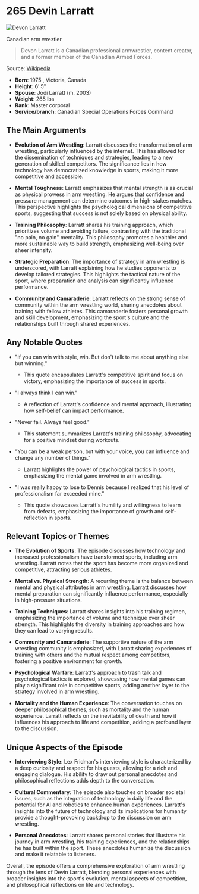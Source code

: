# 265 Devin Larratt


![Devon Larratt](https://encrypted-tbn0.gstatic.com/images?q=tbn:ANd9GcQFkB01qtFSv9-bC1zRcw_51deL9mUGb6aKuFvtqWs&s=0)

Canadian arm wrestler

> Devon Larratt is a Canadian professional armwrestler, content creator, and a former member of the Canadian Armed Forces.

Source: [Wikipedia](https://en.wikipedia.org/wiki/Devon_Larratt)

- **Born**: 1975 , Victoria, Canada
- **Height**: 6′ 5″
- **Spouse**: Jodi Larratt (m. 2003)
- **Weight**: 265 lbs
- **Rank**: Master corporal
- **Service/branch**: Canadian Special Operations Forces Command


## The Main Arguments

- **Evolution of Arm Wrestling**: Larratt discusses the transformation of arm wrestling, particularly influenced by the internet. This has allowed for the dissemination of techniques and strategies, leading to a new generation of skilled competitors. The significance lies in how technology has democratized knowledge in sports, making it more competitive and accessible.

- **Mental Toughness**: Larratt emphasizes that mental strength is as crucial as physical prowess in arm wrestling. He argues that confidence and pressure management can determine outcomes in high-stakes matches. This perspective highlights the psychological dimensions of competitive sports, suggesting that success is not solely based on physical ability.

- **Training Philosophy**: Larratt shares his training approach, which prioritizes volume and avoiding failure, contrasting with the traditional "no pain, no gain" mentality. This philosophy promotes a healthier and more sustainable way to build strength, emphasizing well-being over sheer intensity.

- **Strategic Preparation**: The importance of strategy in arm wrestling is underscored, with Larratt explaining how he studies opponents to develop tailored strategies. This highlights the tactical nature of the sport, where preparation and analysis can significantly influence performance.

- **Community and Camaraderie**: Larratt reflects on the strong sense of community within the arm wrestling world, sharing anecdotes about training with fellow athletes. This camaraderie fosters personal growth and skill development, emphasizing the sport's culture and the relationships built through shared experiences.

## Any Notable Quotes

- "If you can win with style, win. But don't talk to me about anything else but winning."
  - This quote encapsulates Larratt's competitive spirit and focus on victory, emphasizing the importance of success in sports.

- "I always think I can win."
  - A reflection of Larratt's confidence and mental approach, illustrating how self-belief can impact performance.

- "Never fail. Always feel good."
  - This statement summarizes Larratt's training philosophy, advocating for a positive mindset during workouts.

- "You can be a weak person, but with your voice, you can influence and change any number of things."
  - Larratt highlights the power of psychological tactics in sports, emphasizing the mental game involved in arm wrestling.

- "I was really happy to lose to Dennis because I realized that his level of professionalism far exceeded mine."
  - This quote showcases Larratt's humility and willingness to learn from defeats, emphasizing the importance of growth and self-reflection in sports.

## Relevant Topics or Themes

- **The Evolution of Sports**: The episode discusses how technology and increased professionalism have transformed sports, including arm wrestling. Larratt notes that the sport has become more organized and competitive, attracting serious athletes.

- **Mental vs. Physical Strength**: A recurring theme is the balance between mental and physical attributes in arm wrestling. Larratt discusses how mental preparation can significantly influence performance, especially in high-pressure situations.

- **Training Techniques**: Larratt shares insights into his training regimen, emphasizing the importance of volume and technique over sheer strength. This highlights the diversity in training approaches and how they can lead to varying results.

- **Community and Camaraderie**: The supportive nature of the arm wrestling community is emphasized, with Larratt sharing experiences of training with others and the mutual respect among competitors, fostering a positive environment for growth.

- **Psychological Warfare**: Larratt's approach to trash talk and psychological tactics is explored, showcasing how mental games can play a significant role in competitive sports, adding another layer to the strategy involved in arm wrestling.

- **Mortality and the Human Experience**: The conversation touches on deeper philosophical themes, such as mortality and the human experience. Larratt reflects on the inevitability of death and how it influences his approach to life and competition, adding a profound layer to the discussion.

## Unique Aspects of the Episode

- **Interviewing Style**: Lex Fridman's interviewing style is characterized by a deep curiosity and respect for his guests, allowing for a rich and engaging dialogue. His ability to draw out personal anecdotes and philosophical reflections adds depth to the conversation.

- **Cultural Commentary**: The episode also touches on broader societal issues, such as the integration of technology in daily life and the potential for AI and robotics to enhance human experiences. Larratt's insights into the future of technology and its implications for humanity provide a thought-provoking backdrop to the discussion on arm wrestling.

- **Personal Anecdotes**: Larratt shares personal stories that illustrate his journey in arm wrestling, his training experiences, and the relationships he has built within the sport. These anecdotes humanize the discussion and make it relatable to listeners.

Overall, the episode offers a comprehensive exploration of arm wrestling through the lens of Devin Larratt, blending personal experiences with broader insights into the sport's evolution, mental aspects of competition, and philosophical reflections on life and technology.